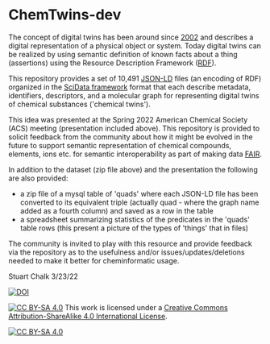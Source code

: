 # ChemTwins-dev
The concept of digital twins has been around since [2002](https://en.wikipedia.org/wiki/Digital_twin) 
and describes a digital representation of a physical object or system.  Today digital twins can be 
realized by using semantic definition of known facts about a thing (assertions) using the Resource 
Description Framework ([RDF](https://www.w3.org/RDF/)).

This repository provides a set of 10,491 [JSON-LD](https://www.w3.org/TR/json-ld/) files (an encoding of RDF) organized 
in the [SciData framework](https://stuchalk.github.io/scidata/) format that each describe metadata, identifiers, 
descriptors, and a molecular graph for representing digital twins of chemical substances ('chemical twins').

This idea was presented at the Spring 2022 American Chemical Society (ACS) meeting (presentation included above). This
repository is provided to solicit feedback from the community about how it might be evolved in the future to support 
semantic representation of chemical compounds, elements, ions etc. for semantic interoperability as part of making data 
[FAIR](https://doi.org/10.1038/sdata.2016.18).

In addition to the dataset (zip file above) and the presentation the following are also provided:
- a zip file of a mysql table of 'quads' where each JSON-LD file has been converted to its equivalent triple
  (actually quad - where the graph name added as a fourth column) and saved as a row in the table
- a spreadsheet summarizing statistics of the predicates in the 'quads' table rows
  (this present a picture of the types of 'things' that in files)

The community is invited to play with this resource and provide feedback via the repository as to the
usefulness and/or issues/updates/deletions needed to make it better for cheminformatic usage.

Stuart Chalk 3/23/22

[![DOI](https://zenodo.org/badge/471474621.svg)](https://zenodo.org/badge/latestdoi/471474621)

[![CC BY-SA 4.0][cc-by-sa-shield]][cc-by-sa] This work is licensed under a
[Creative Commons Attribution-ShareAlike 4.0 International License][cc-by-sa].

[![CC BY-SA 4.0][cc-by-sa-image]][cc-by-sa]

[cc-by-sa]: http://creativecommons.org/licenses/by-sa/4.0/
[cc-by-sa-image]: https://licensebuttons.net/l/by-sa/4.0/88x31.png
[cc-by-sa-shield]: https://img.shields.io/badge/License-CC%20BY--SA%204.0-lightgrey.svg